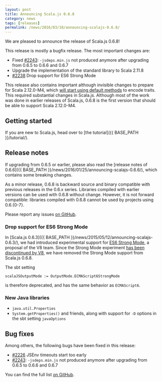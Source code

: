 ```yaml
---
layout: post
title: Announcing Scala.js 0.6.8
category: news
tags: [releases]
permalink: /news/2016/03/18/announcing-scalajs-0.6.8/
---
```



We are pleased to announce the release of Scala.js 0.6.8!

This release is mostly a bugfix release.
The most important changes are:

* Fixed [#2243](https://github.com/scala-js/scala-js/issues/2243): `-jsdeps.min.js` not produced anymore after upgrading from 0.6.5 to 0.6.6 and 0.6.7
* Upgrade the implementation of the standard library to Scala 2.11.8
* [#2238](https://github.com/scala-js/scala-js/issues/2238) Drop support for ES6 Strong Mode

This release also contains important although invisible changes to prepare for Scala 2.12.0-M4, which [will start using default methods](https://github.com/scala/scala/pull/5003) to encode traits.
This required substantial changes in Scala.js.
Although most of the work was done in earlier releases of Scala.js, 0.6.8 is the first version that should be able to support Scala 2.12.0-M4.

<!--more-->

## Getting started

If you are new to Scala.js, head over to
[the tutorial]({{ BASE_PATH }}/tutorial/).

## Release notes

If upgrading from 0.6.5 or earlier, please also read the [release notes of 0.6.6]({{ BASE_PATH }}/news/2016/01/25/announcing-scalajs-0.6.6/), which contains some breaking changes.

As a minor release, 0.6.8 is backward source and binary compatible with previous releases in the 0.6.x series.
Libraries compiled with earlier versions can be used with 0.6.8 without change.
However, it is not forward compatible: libraries compiled with 0.6.8 cannot be used by projects using 0.6.{0-7}.

Please report any issues [on GitHub](https://github.com/scala-js/scala-js/issues).

### Drop support for ES6 Strong Mode

In [Scala.js 0.6.3]({{ BASE_PATH }}/news/2015/05/12/announcing-scalajs-0.6.3/), we had introduced experimental support for [ES6 Strong Mode](https://developers.google.com/v8/experiments), a proposal of the V8 team.
Since the Strong Mode experiment [has been discontinued by V8](https://groups.google.com/forum/#!topic/strengthen-js/ojj3TDxbHpQ), we have removed the Strong Mode support from Scala.js 0.6.8.

The sbt setting

    scalaJSOutputMode := OutputMode.ECMAScript6StrongMode

is therefore deprecated, and has the same behavior as `ECMAScript6`.

### New Java libraries

* `java.util.Properties`
* `System.getProperties()` and friends, along with support for `-D` options in the sbt setting `javaOptions`

## Bug fixes

Among others, the following bugs have been fixed in this release:

* [#2226](https://github.com/scala-js/scala-js/issues/2226) JSEnv timeouts start too early
* [#2243](https://github.com/scala-js/scala-js/issues/2243): `-jsdeps.min.js` not produced anymore after upgrading from 0.6.5 to 0.6.6 and 0.6.7

You can find the full list [on GitHub](https://github.com/scala-js/scala-js/issues?q=is%3Aissue+milestone%3Av0.6.8+is%3Aclosed).
